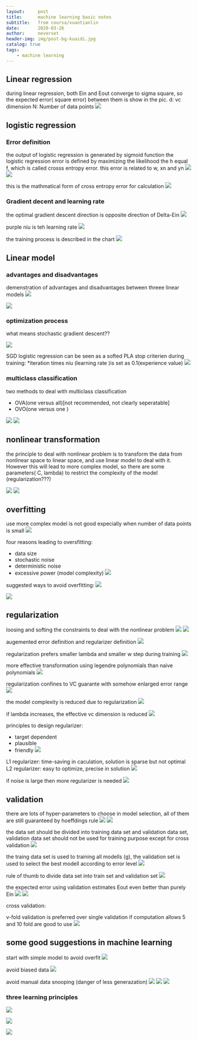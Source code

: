 ```yaml
---
layout:     post
title:      machine learning basic notes
subtitle:   from coursa/xuantianlin
date:       2020-03-26
author:     neverset
header-img: img/post-bg-kuaidi.jpg
catalog: true
tags:
    - machine learning
---
```


## Linear regression
during linear regression, both Ein and Eout converge to sigma square, so the expected error( square error) between them is show in the pic.
d: vc dimension
N: Number of data points
![](https://raw.githubusercontent.com/neverset123/cloudimg/master/Img20200326231657.png)

## logistic regression

### Error definition
the output of logistic regression is generated by sigmoid function
the logistic regression error is defined by maximizing the likelihood the h equal f, which is called crosss entropy error. this error is related to w, xn and yn
![](https://raw.githubusercontent.com/neverset123/cloudimg/master/Img20200326234337.png)
![](https://raw.githubusercontent.com/neverset123/cloudimg/master/Img20200326233017.png)

this is the mathmatical form of cross entropy error for calculation
![](https://raw.githubusercontent.com/neverset123/cloudimg/master/Img20200331205714.png)

### Gradient decent and learning rate

the optimal gradient descent direction is opposite direction of Delta-Ein
![](https://raw.githubusercontent.com/neverset123/cloudimg/master/Img20200326235248.png)

purple niu is teh learning rate
![](https://raw.githubusercontent.com/neverset123/cloudimg/master/Img20200326235441.png)

the training process is described in the chart
![](https://raw.githubusercontent.com/neverset123/cloudimg/master/Img20200326235751.png)

## Linear model
### advantages and disadvantages

demenstration of advantages and disadvantages between threee linear models
![](https://raw.githubusercontent.com/neverset123/cloudimg/master/Img20200327000104.png)

![](https://raw.githubusercontent.com/neverset123/cloudimg/master/Img20200327000143.png)

### optimization process

what means stochastic gradient descent??

![](https://raw.githubusercontent.com/neverset123/cloudimg/master/Img20200327000806.png)

SGD logistic regression can be seen as a softed PLA
stop criterien during training: 
*iteration times
niu (learning rate )is set as 0.1(experience value)
![](https://raw.githubusercontent.com/neverset123/cloudimg/master/Img20200327001000.png)

### multiclass classification

two methods to deal with multiclass classification
* OVA(one versus all)[not recommended, not clearly seperatable]
* OVO(one versus one )

![](https://raw.githubusercontent.com/neverset123/cloudimg/master/Img20200327001634.png)
![](https://raw.githubusercontent.com/neverset123/cloudimg/master/Img20200327001548.png)

## nonlinear transformation

the principle to deal with nonlinear problem is to transform the data from nonlinear space to linear space, and use linear model to deal with it. However this will lead to more complex model, so there are some parameters( C, lambda) to restrict the complexity of the model (regularization???)


![](https://raw.githubusercontent.com/neverset123/cloudimg/master/Img20200327002150.png)
![](https://raw.githubusercontent.com/neverset123/cloudimg/master/Img20200327002314.png)

## overfitting

use more complex model is not good expecially when number of data points is small
![](https://raw.githubusercontent.com/neverset123/cloudimg/master/Img20200327002855.png)

four reasons leading to oversfitting:
* data size
* stochastic noise
* deterministic noise
* excessive power (model complexity)
![](https://raw.githubusercontent.com/neverset123/cloudimg/master/Img20200327003033.png)

suggested ways to avoid overfitting:
![](https://raw.githubusercontent.com/neverset123/cloudimg/master/Img20200327003304.png)

![](https://raw.githubusercontent.com/neverset123/cloudimg/master/Img20200327003444.png)

## regularization

loosing and softing the constraints to deal with the nonlinear problem
![](https://raw.githubusercontent.com/neverset123/cloudimg/master/Img20200327125121.png)
![](https://raw.githubusercontent.com/neverset123/cloudimg/master/Img20200327125252.png)

augemented error definition and regularizer definition
![](https://raw.githubusercontent.com/neverset123/cloudimg/master/Img20200327125624.png)

regularization prefers smaller lambda and smaller w step during training
![](https://raw.githubusercontent.com/neverset123/cloudimg/master/Img20200327125913.png)

more effective transformation using legendre polynomials than naive polynomials
![](https://raw.githubusercontent.com/neverset123/cloudimg/master/Img20200327130423.png)

regularization confines to VC guarante with somehow enlarged error range
![](https://raw.githubusercontent.com/neverset123/cloudimg/master/Img20200327130904.png)

the model complexity is reduced due to regularization
![](https://raw.githubusercontent.com/neverset123/cloudimg/master/Img20200327151644.png)

if lambda increases, the effective vc dimension is reduced
![](https://raw.githubusercontent.com/neverset123/cloudimg/master/Img20200327151855.png)

principles to design regularizer:
* target dependent
* plausible
* friendly
![](https://raw.githubusercontent.com/neverset123/cloudimg/master/Img20200327152140.png)

L1 regularizer: time-saving in caculation, solution is sparse but not optimal
L2 regularizer: easy to optimize, precise in solution
![](https://raw.githubusercontent.com/neverset123/cloudimg/master/Img20200327152856.png)

if noise is large then more regularizer is needed
![](https://raw.githubusercontent.com/neverset123/cloudimg/master/Img20200327153217.png)

## validation

there are lots of hyper-parameters to choose in model selection, all of them are still guaranteed by hoeffdings rule
![](https://raw.githubusercontent.com/neverset123/cloudimg/master/Img20200327155416.png)
![](https://raw.githubusercontent.com/neverset123/cloudimg/master/Img20200327155652.png)

the data set should be divided into training data set and validation data set, validation data set should not be used for training purpose except for cross validation
![](https://raw.githubusercontent.com/neverset123/cloudimg/master/Img20200327160642.png)

the traing data set is used to training all modells (g), the validation set is used to select the best modell according to error level
![](https://raw.githubusercontent.com/neverset123/cloudimg/master/Img20200327160947.png)

rule of thumb to divide data set into train set and validation set
![](https://raw.githubusercontent.com/neverset123/cloudimg/master/Img20200327161149.png)

the expected error using validation estimates Eout even better than purely Ein
![](https://raw.githubusercontent.com/neverset123/cloudimg/master/Img20200327161440.png)
![](https://raw.githubusercontent.com/neverset123/cloudimg/master/Img20200327161738.png)

cross validation:

v-fold validation is preferred over single validation if computation allows
5 and 10 fold are good to use
![](https://raw.githubusercontent.com/neverset123/cloudimg/master/Img20200327161831.png)

## some good suggestions in machine learning

start with simple model to avoid overfit
![](https://raw.githubusercontent.com/neverset123/cloudimg/master/Img20200327162110.png)

avoid biased data 
![](https://raw.githubusercontent.com/neverset123/cloudimg/master/Img20200327162216.png)

avoid manual data snooping (danger of less generazation)
![](https://raw.githubusercontent.com/neverset123/cloudimg/master/Img20200327162419.png)
![](https://raw.githubusercontent.com/neverset123/cloudimg/master/Img20200327162549.png)
![](https://raw.githubusercontent.com/neverset123/cloudimg/master/Img20200327162637.png)

### three learning principles

![](https://raw.githubusercontent.com/neverset123/cloudimg/master/Img20200327162806.png)

![](https://raw.githubusercontent.com/neverset123/cloudimg/master/Img20200327162830.png)

![](https://raw.githubusercontent.com/neverset123/cloudimg/master/Img20200327162856.png)


